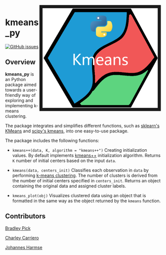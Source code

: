 <img src="docs/images/logo_py_crop.png" align="right" border = "10" />

# kmeans_py

[![GitHub issues](https://img.shields.io/github/issues/UBC-MDS/kmeans_py.svg)](https://github.com/UBC-MDS/kmeans_py/issues)

## Overview

**kmeans_py** is an Python package aimed towards a user-friendly way of exploring and implementing k-means clustering.

The package integrates and simplifies different functions, such as [sklearn's KMeans](http://scikit-learn.org/stable/modules/generated/sklearn.cluster.KMeans.html) and [scipy's kmeans](https://docs.scipy.org/doc/scipy-0.15.1/reference/generated/scipy.cluster.vq.kmeans.html), into one easy-to-use package.

The package includes the following functions:

* `kmeans++(data, K, algorithm = "kmeans++")` Creating initialization values. By default implements [kmeans++](https://en.wikipedia.org/wiki/K-means%2B%2B) initialization algorithm. Returns `K` number of initial centers based on the input `data`.

* `kmeans(data, centers_init)` Classifies each observation in `data` by performing [k-means clustering](https://en.wikipedia.org/wiki/K-means_clustering). The number of clusters is derived from the number of initial centers specified in `centers_init`. Returns an object containing the original data and assigned cluster labels.

* `kmeans_plot(obj)` Visualizes clustered data using an object that is formatted in the same way as the object returned by the `kmeans` function.

## Contributors

[Bradley Pick](https://github.com/bradleypick)

[Charley Carriero](https://github.com/charcarr)

[Johannes Harmse](https://github.com/johannesharmse)
